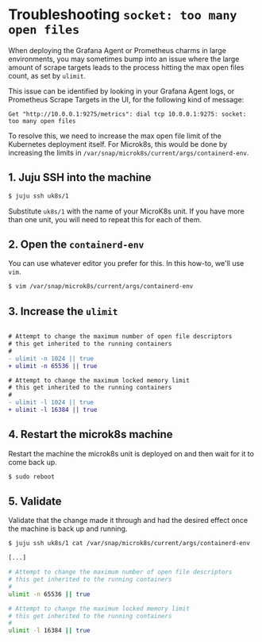 # Troubleshooting ``socket: too many open files``

When deploying the Grafana Agent or Prometheus charms in large environments, 
you may sometimes bump into an issue where the large amount of scrape targets 
leads to the process hitting the max open files count, as set by ``ulimit``.

This issue can be identified by looking in your Grafana Agent logs, or Prometheus 
Scrape Targets in the UI, for the following kind of message:

```plain
Get "http://10.0.0.1:9275/metrics": dial tcp 10.0.0.1:9275: socket: too many open files
```

To resolve this, we need to increase the max open file limit of the Kubernetes 
deployment itself. For Microk8s, this would be done by increasing the limits in 
`/var/snap/microk8s/current/args/containerd-env`.

## 1. Juju SSH into the machine

```bash
$ juju ssh uk8s/1
```

Substitute `uk8s/1` with the name of your MicroK8s unit. If you have more than 
one unit, you will need to repeat this for each of them.

## 2. Open the ``containerd-env``

You can use whatever editor you prefer for this. In this how-to, we'll use ``vim``.

```bash
$ vim /var/snap/microk8s/current/args/containerd-env
```

## 3. Increase the `ulimit`

```diff

# Attempt to change the maximum number of open file descriptors
# this get inherited to the running containers
#
- ulimit -n 1024 || true
+ ulimit -n 65536 || true

# Attempt to change the maximum locked memory limit
# this get inherited to the running containers
#
- ulimit -l 1024 || true
+ ulimit -l 16384 || true
```

## 4. Restart the microk8s machine

Restart the machine the microk8s unit is deployed on and then wait for it to come back up.

```bash 
$ sudo reboot
```

## 5. Validate

Validate that the change made it through and had the desired effect once the machine is 
back up and running.

```bash
$ juju ssh uk8s/1 cat /var/snap/microk8s/current/args/containerd-env

[...]

# Attempt to change the maximum number of open file descriptors
# this get inherited to the running containers
#
ulimit -n 65536 || true

# Attempt to change the maximum locked memory limit
# this get inherited to the running containers
#
ulimit -l 16384 || true
```